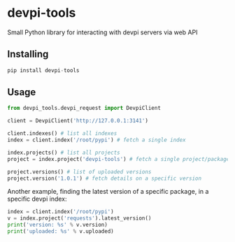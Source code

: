 # devpi-tools
Small Python library for interacting with devpi servers via web API

## Installing 

```python
pip install devpi-tools
```

## Usage

```python
from devpi_tools.devpi_request import DevpiClient

client = DevpiClient('http://127.0.0.1:3141')

client.indexes() # list all indexes
index = client.index('/root/pypi') # fetch a single index

index.projects() # list all projects
project = index.project('devpi-tools') # fetch a single project/package by name

project.versions() # list of uploaded versions
project.version('1.0.1') # fetch details on a specific version
```


Another example, finding the latest version of a specific package, in a specific devpi index:
```python
index = client.index('/root/pypi')
v = index.project('requests').latest_version()
print('version: %s' % v.version)
print('uploaded: %s' % v.uploaded)
```

